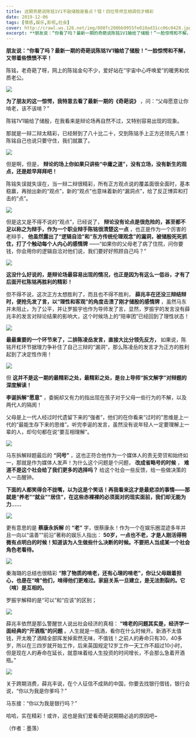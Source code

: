```yaml
---
title: 这期奇葩说陈铭1V1不敌储殷是看点？错！四位导师互相调侃才精彩
date: 2019-12-06
tags: [情感,娱乐,影视,社会]
cover: http://crawl.ws.126.net/img/808fc200bb9955fe010ad31cc06c0428.jpg
excerpt: **朋友说：“你看了吗？最新一期的奇葩说陈铭1V1输给了储殷！”一脸惊愕和不解，又带着些愤愤不平！**陈铭，老奇葩了呀，网上的陈铭金句不少，爱好站在“宇宙中心呼唤爱”的暖男和优质老公。![](http://crawl.ws.126.
---
```

**朋友说：“你看了吗？最新一期的奇葩说陈铭1V1输给了储殷！”一脸惊愕和不解，又带着些愤愤不平！**

陈铭，老奇葩了呀，网上的陈铭金句不少，爱好站在“宇宙中心呼唤爱”的暖男和优质老公。

![](http://crawl.ws.126.net/img/808fc200bb9955fe010ad31cc06c0428.jpg)  

**为了朋友的这一惊愕，我特意去看了最新一期的《奇葩说》** ，问：“父母愿意让你啃老，该不该啃？”

陈铭1V1输给了储殷，在我看来是辩论场再自然不过，又特别容易出现的现象。

那就是一辩二辩太精彩，已经掰到了八十比二十，交到陈铭手上正方还领先八票！陈铭自己也说只要守住，我们就赢了。

![](http://crawl.ws.126.net/img/220194587fb161e36fe7b08f91b54cb9.jpg)  

但是啊，但是， **辩论的场上你如果只讲些“中庸之道”，没有立场，没有新生的观点，还是趁早拜拜吧！**

陈铭失误就失误在，当一辩二辩很精彩，所有正方观点说的覆盖面很全面时，基本稳赢，再抛出新的“观点”，新的“观点”也意味着新的“漏洞点”，给了反正博弈和打击的“点”。

![](http://crawl.ws.126.net/img/d0e283f016724a0f82b9c80ed230c077.jpg)  

但是这又是不得不说的“观点”，已经说了， **辩论没有论点是很危险的，甚至都不足以称之为辩手，作为一个职业辩手陈铭很清楚这一点**
，也正是作为一个厉害的老辩手， **他虽然露出了“逻辑自洽”和“东方传统伦理观念”的漏洞，被储殷死死抓住，打了个触动每个人内心的感情牌**
——“如果你的父母老了病了住院，问你要钱，你会用你的逻辑自洽对他们说，我们要好好照顾自己吗？”

![](http://crawl.ws.126.net/img/9be267aff3302aacbc7744e9c6337ac0.jpg)  

**这没什么好说的，是辩论场最容易出现的情况，也正是因为有这么一低谷，才有了后面开杠陈铭再胜利的精彩！**

但不得不说，这次正方太想胜利了，而且也不得不胜利， **薛兆丰在还没三辩结辩时，便抢先发了言，以“理性和客观”的角度击溃了刚才储殷的感情牌**
，虽然马东并未阻止，为了公平，并让罗振宇也作为导师发了言，显然，罗振宇的发言没有薛兆丰的发言对辩论结果的影响大，这个时候场上的“陪审团”已经回到了理性状态！

![](http://crawl.ws.126.net/img/5c48df7156411a92580255fb8ba54a61.jpg)  

**最最重要的一个环节来了，二排陈凌岳发言，直接大比分领先反方，**
如果说，陈铭开杠环节据理力争补住了自己三辩的“漏洞”，那么陈凌岳的发言才为正方的胜利起到了决定性作用！

![](http://crawl.ws.126.net/img/ebd6fbda2a04f5e5edacdd84bf254577.jpg)  

但 **这并不是这一期的最精彩之处，最精彩之处，是台上导师“拆文解字”对辩题的深度解读！**

**李诞拆解“愿意”** ，委婉却又有力的指出现在孩子对于父母一些行为的不解，以及两代人的隔阂！

父母是上一代人经过时代遗留下来的“强者”，他们的在你看来“过时的”思维是上一代的“最能生存下来的思维”。听完李诞的发言，虽然没有说年轻人一定要理解上一辈的人，却句句都在说“要互相理解”。

![](http://crawl.ws.126.net/img/68bf57b1bed26dc76e583791dfe03e8e.jpg)  

马东拆解辩题最后的 **“问号”** ，这也正符合他作为一个媒体人的责无旁贷和始终如一，那就是作为媒体人发声！为什么这个问题是个问题，
**改成省略号的时候** ， **难道不是这个社会给了我们更多的选择吗？** 给这个社会一些反馈，给一些做决策的人一击醒钟。

**下面的人都笑得合不拢嘴，以为这是个笑话！再我看来这才是最悲凉的事情——那就是“养老”“就业”“居住”，在这些赤裸裸的必须面对的现实面前，我们却无能为力……**

![](http://crawl.ws.126.net/img/a55720ac18f4689e2d3569392f4e31fe.jpg)  

更有意思的是 **蔡康永拆解** 的 **“老”** 字，很蔡康永！作为一个在娱乐圈混迹多年并且一向以“温善”“前沿”著称的娱乐人指出：
**50岁，一点也不老，才是人刚活得稍微有点明白的时候！知道该为人生做些什么决断的时候。不要把人当成某一个社会角色老看待。**

![](http://crawl.ws.126.net/img/ab6ffd65743bba05c32fa90d2cae2c8b.jpg)  

秦海璐的总结也很精彩
**“除了物质的啃老，还有心理的啃老”，你让父母跟着担心，也是在“啃”他们，啃得他们更难过。家庭关系一旦建立，是无法割裂的。它（啃）是互相的。**

罗振宇解释的是“可以”和“应该”的区别；

![](http://crawl.ws.126.net/img/c048ced801eef1fb6638c29ff634a5ac.jpg)  

薛兆丰依然是那么警醒世人说出社会经济的真相： **“啃老的问题其实是，经济学一面经典的“开酒瓶”的问题**
。人生就是一瓶酒，看你在什么时候开。新酒不太值钱，开太晚了酒精全部挥发掉索然无味，不值钱！之前人的寿命只有30，40多岁，所以在三四岁就开始工作，后来英国规定12岁工作一天工作不超过10小时，但是现在人的寿命在延长，就意味着给人生投资的时间增长，不会那么急着开酒瓶。”

![](http://crawl.ws.126.net/img/d2eaf66defccc5ad1c4ef88752a43013.jpg)  

关于跨期消费，薛兆丰说，在个人征信不成熟的中国，你要去找银行借钱，银行会说，“你以为我是你爹吗？”

马东接：“你以为我是银行吗？”

哈哈，实在精彩！或许，这也是我们爱看奇葩说期期必追的原因吧~

  
（作者：墨落）

